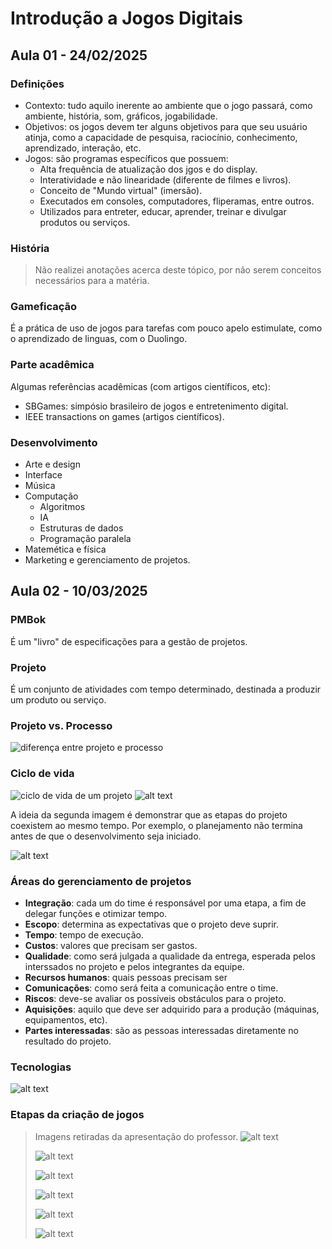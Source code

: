 # Introdução a Jogos Digitais

## Aula 01 - 24/02/2025
### Definições
* Contexto: tudo aquilo inerente ao ambiente que o jogo passará, como ambiente, história, som, gráficos, jogabilidade.
* Objetivos: os jogos devem ter alguns objetivos para que seu usuário atinja, como a capacidade de pesquisa, raciocínio, conhecimento, aprendizado, interação, etc.
* Jogos: são programas específicos que possuem:
    - Alta frequência de atualização dos jgos e do display.
    - Interatividade e não linearidade (diferente de filmes e livros).
    - Conceito de "Mundo virtual" (imersão).
    - Executados em consoles, computadores, fliperamas, entre outros.
    - Utilizados para entreter, educar, aprender, treinar e divulgar produtos ou serviços.

### História
> Não realizei anotações acerca deste tópico, por não serem conceitos necessários para a matéria.

### Gameficação
É a prática de uso de jogos para tarefas com pouco apelo estimulate, como o aprendizado de linguas, com o Duolingo.

### Parte acadêmica
Algumas referências acadêmicas (com artigos científicos, etc):
- SBGames: simpósio brasileiro de jogos e entretenimento digital.
- IEEE transactions on games (artigos científicos).

### Desenvolvimento
- Arte e design
- Interface
- Música
- Computação
    - Algoritmos
    - IA
    - Estruturas de dados
    - Programação paralela
- Matemética e física
- Marketing e gerenciamento de projetos.

## Aula 02 - 10/03/2025

### PMBok
É um "livro" de especificações para a gestão de projetos.

### Projeto
É um conjunto de atividades com tempo determinado, destinada a produzir um produto ou serviço.

### Projeto vs. Processo
![diferença entre projeto e processo](image.png)

### Ciclo de vida
![ciclo de vida de um projeto](image-1.png)
![alt text](image-2.png)

A ideia da segunda imagem é demonstrar que as etapas do projeto coexistem ao mesmo tempo. Por exemplo, o planejamento não termina antes de que o desenvolvimento seja iniciado.

![alt text](image-3.png)

### Áreas do gerenciamento de projetos

- **Integração**: cada um do time é responsável por uma etapa, a fim de delegar funções e otimizar tempo.
- **Escopo**: determina as expectativas que o projeto deve suprir.
- **Tempo**: tempo de execução.
- **Custos**: valores que precisam ser gastos.
- **Qualidade**: como será julgada a qualidade da entrega, esperada pelos interssados no projeto e pelos integrantes da equipe.
- **Recursos humanos**: quais pessoas precisam ser 
- **Comunicações**: como será feita a comunicação entre o time.
- **Riscos**: deve-se avaliar os possíveis obstáculos para o projeto.
- **Aquisições**: aquilo que deve ser adquirido para a produção (máquinas, equipamentos, etc).
- **Partes interessadas**: são as pessoas interessadas diretamente no resultado do projeto.

### Tecnologias
![alt text](image-4.png)

### Etapas da criação de jogos
> Imagens retiradas da apresentação do professor.
> ![alt text](image-5.png)
> 
> ![alt text](image-6.png)
> 
> ![alt text](image-7.png)
> 
> ![alt text](image-8.png)
> 
> ![alt text](image-9.png)
> 
> ![alt text](image-10.png)
> 

